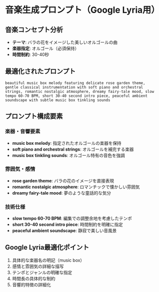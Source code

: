 # 音楽生成プロンプト（Google Lyria用）

## 音楽コンセプト分析
- **テーマ**: バラの花をイメージした美しいオルゴールの曲
- **楽器指定**: オルゴール（必須保持）
- **時間制約**: 30-40秒

## 最適化されたプロンプト

```
beautiful music box melody featuring delicate rose garden theme, gentle classical instrumentation with soft piano and orchestral strings, romantic nostalgic atmosphere, dreamy fairy-tale mood, slow tempo 60-70 BPM, short 30-40 second intro piece, peaceful ambient soundscape with subtle music box tinkling sounds
```

## プロンプト構成要素

### 楽器・音響要素
- **music box melody**: 指定されたオルゴールの楽器を保持
- **soft piano and orchestral strings**: オルゴールを補完する楽器
- **music box tinkling sounds**: オルゴール特有の音色を強調

### 雰囲気・感情
- **rose garden theme**: バラの花のイメージを直接表現
- **romantic nostalgic atmosphere**: ロマンチックで懐かしい雰囲気
- **dreamy fairy-tale mood**: 夢のような童話的な気分

### 技術仕様
- **slow tempo 60-70 BPM**: 編集での調整余地を考慮したテンポ
- **short 30-40 second intro piece**: 時間制約を明確に指定
- **peaceful ambient soundscape**: 静寂で美しい音風景

## Google Lyria最適化ポイント
1. 具体的な楽器名の明記（music box）
2. 感情と雰囲気の詳細な描写
3. テンポとジャンルの明確な指定
4. 時間長の具体的な制約
5. 音響的特徴の詳細化
